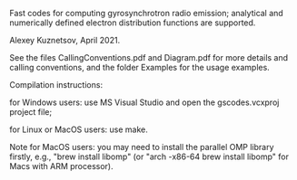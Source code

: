 Fast codes for computing gyrosynchrotron radio emission; analytical and numerically defined electron distribution functions are supported.

Alexey Kuznetsov, April 2021.

See the files CallingConventions.pdf and Diagram.pdf for more details and calling conventions, and the folder Examples for the usage examples.

Compilation instructions:

for Windows users: use MS Visual Studio and open the gscodes.vcxproj project file;

for Linux or MacOS users: use make.

Note for MacOS users: you may need to install the parallel OMP library firstly, e.g., "brew install libomp" (or "arch -x86-64 brew install libomp" for Macs with ARM processor).
